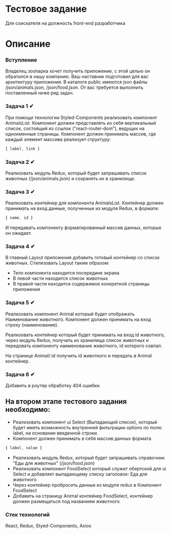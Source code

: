 # Тестовое задание
Для соискателя на должность front-end разработчика

# Описание

### Вступление

Владелец зоопарка хочет получить приложение, с этой целью он обратился в нашу компанию.
Ваш наставник подготовил для вас архитектуру приложения.
В каталоге public имеются json файлы /json/animals.json, /json/food.json.
От вас требуется выполнить поставленный ниже ряд задач.

### Задача 1 ✔
При помощи технологии Styled-Components реализовать компонент AnimalsList.
Компонент должен представлять из себя вертикальный список, состоящий из ссылок ("react-router-dom"), ведущих на одноименные страницы.
Компонент должен принимать массив, где каждый элемент массива реализует структуру:
```javascript
{ label, link }
```

### Задача 2 ✔
Реализовать модуль Redux, который будет запрашивать список животных (/json/animals.json) и сохранять их в хранилище.

### Задача 3 ✔
Реализовать контейнер для компонента AnimalsList.
Контейнер должен принимать на вход данные, полученные из модуля Redux, в формате:
```javascript
{ name, id }
```
И передавать компоненту форматированный массив данных, которые он ожидает.

### Задача 4 ✔
В главный Layout приложения добавить готовый контейнер со список животных.
Стилизовать Layout таким образом:
- Тело компонента находится посередине экрана
- В левой части находится список животных
- В правой части находится содержимое конкретной страницы приложения

### Задача 5 ✔
Реализовать компонент Animal который будет отображать Наименование животного.
Компонент должен принимать на вход строку (наименование).

Реализовать контейнер который будет принимать на вход id животного, через модуль Redux, получать из хранилища список животных и передовать компоненту наименование животного, id которого совпал.

На странице Animal/:id получить id животного и передать в Animal контейнер.

### Задача 6 ✔
Добавить в роутер обработку 404 ошибки.

## На втором этапе тестового задания необходимо:
- Реализовать компонент ui Select (Выпадающий список), который будет иметь возможность внутренней фильтрации options по полю label, на основании введенной строки.
- Компонент должен принимать в себя массив данных формата
```javascript
{ label, value }
```
- Реализовать модуль Redux, который будет запрашивать справочник "Еды для животных" (/json/food.json)
- Реализовать компонент FoodSelect который служит обертской для ui Select и добавляет выпадающему списку заголовок: Еда для животного
- Через контейнер пробросить данные из модуля redux в Компонент FoodSelect
- Добавить на страницу Animal контейнер FoodSelect, контейнер должен размещаться под названием животного




### Стек технологий
React, Redux, Styed-Components, Axios

